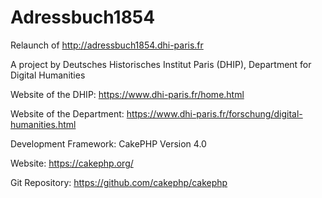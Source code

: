 # Adressbuch1854
Relaunch of http://adressbuch1854.dhi-paris.fr

A project by Deutsches Historisches Institut Paris (DHIP), Department for Digital Humanities

Website of the DHIP: https://www.dhi-paris.fr/home.html

Website of the Department: https://www.dhi-paris.fr/forschung/digital-humanities.html


Development Framework: CakePHP Version 4.0

Website: https://cakephp.org/

Git Repository: https://github.com/cakephp/cakephp
